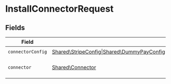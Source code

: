 # InstallConnectorRequest


## Fields

| Field                                                                                                                                                                                                                                                                                   | Type                                                                                                                                                                                                                                                                                    | Required                                                                                                                                                                                                                                                                                | Description                                                                                                                                                                                                                                                                             |
| --------------------------------------------------------------------------------------------------------------------------------------------------------------------------------------------------------------------------------------------------------------------------------------- | --------------------------------------------------------------------------------------------------------------------------------------------------------------------------------------------------------------------------------------------------------------------------------------- | --------------------------------------------------------------------------------------------------------------------------------------------------------------------------------------------------------------------------------------------------------------------------------------- | --------------------------------------------------------------------------------------------------------------------------------------------------------------------------------------------------------------------------------------------------------------------------------------- |
| `connectorConfig`                                                                                                                                                                                                                                                                       | [Shared\StripeConfig\|Shared\DummyPayConfig\|Shared\WiseConfig\|Shared\ModulrConfig\|Shared\CurrencyCloudConfig\|Shared\BankingCircleConfig\|Shared\MangoPayConfig\|Shared\MoneycorpConfig\|Shared\AtlarConfig\|Shared\AdyenConfig\|Shared\GenericConfig](../../Models/Shared/ConnectorConfig.md) | :heavy_check_mark:                                                                                                                                                                                                                                                                      | N/A                                                                                                                                                                                                                                                                                     |
| `connector`                                                                                                                                                                                                                                                                             | [Shared\Connector](../../Models/Shared/Connector.md)                                                                                                                                                                                                                                    | :heavy_check_mark:                                                                                                                                                                                                                                                                      | The name of the connector.                                                                                                                                                                                                                                                              |